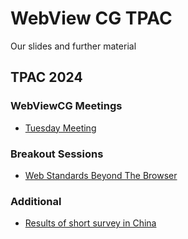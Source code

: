 # WebView CG TPAC

Our slides and further material

## TPAC 2024

### WebViewCG Meetings

* [Tuesday Meeting](https://webview-cg.github.io/tpac/TPAC-2024/WebViewCG/Tuesday.html)

### Breakout Sessions

* [Web Standards Beyond The Browser](https://webview-cg.github.io/tpac/TPAC-2024/Breakout/StandardsBeyondTheBrowser.html)

### Additional 

* [Results of short survey in China](https://webview-cg.github.io/tpac/TPAC-2024/WebViewCG/CN_Webviews_Survey/index.html)
